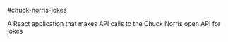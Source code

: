 #chuck-norris-jokes  

A React application that makes API calls to the Chuck Norris open API for jokes 